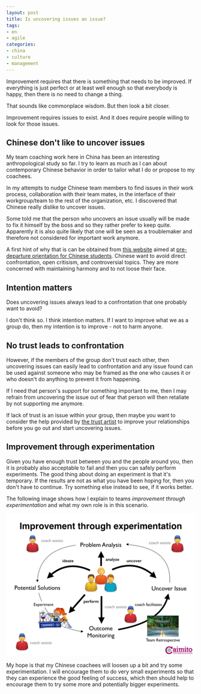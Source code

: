 ```yaml
---
layout: post
title: Is uncovering issues an issue?
tags:
- en
- agile
categories:
- china
- culture
- management
---
```

Improvement requires that there is something that needs to be improved. If everything is just perfect or at least well enough so that everybody is happy, then there is no need to change a thing.

That sounds like commonplace wisdom. But then look a bit closer.

Improvement requires issues to exist. And it does require people willing to look for those issues.

## Chinese don't like to uncover issues
My team coaching work here in China has been an interesting anthropological study so far. I try to learn as much as I can about contemporary Chinese behavior in order to tailor what I do or propose to my coachees.

In my attempts to nudge Chinese team members to find issues in their work process, collaboration with their team mates, in the interface of their workgroup/team to the rest of the organization, etc. I discovered that Chinese really dislike to uncover issues.

Some told me that the person who uncovers an issue usually will be made to fix it himself by the boss and so they rather prefer to keep quite. Apparently it is also quite likely that one will be seen as a troublemaker and therefore not considered for important work anymore.

A first hint of why that is can be obtained from [this website](http://china-nafsa.aief-usa.org/culture/differences.htm) aimed at [pre-departure orientation for Chinese students](http://china-nafsa.aief-usa.org/culture/differences.htm). Chinese want to avoid direct confrontation, open critisism, and controversial topics. They are more concerned with maintaining harmony and to not loose their face.

## Intention matters
Does uncovering issues always lead to a confrontation that one probably want to avoid?

I don't think so. I think intention matters. If I want to improve what we as a group do, then my intention is to improve - not to harm anyone.

## No trust leads to confrontation
However, if the members of the group don't trust each other, then uncovering issues can easily lead to confrontation and any issue found can be used against someone who may be framed as the one who causes it or who doesn't do anything to prevent it from happening.

If I need that person's support for something important to me, then I may refrain from uncovering the issue out of fear that person will then retaliate by not supporting me anymore.

If lack of trust is an issue within your group, then maybe you want to consider the help provided by [the trust artist](http://www.trustartist.com) to improve your relationships before you go out and start uncovering issues.

## Improvement through experimentation
Given you have enough trust between you and the people around you, then it is probably also acceptable to fail and then you can safely perform experiments. The good thing about doing an experiment is that it's temporary. If the results are not as what you have been hoping for, then you don't have to continue. Try something else instead to see, if it works better.

The following image shows how I explain to teams *improvement through experimentation* and what my own role is in this scenario.

![Improvement Through Experimentation](/img/posts/ImprovementThroughExperimentation.001.png)

My hope is that my Chinese coachees will loosen up a bit and try some experimentation. I will encourage them to do very small experiments so that they can experience the good feeling of success, which then should help to encourage them to try some more and potentially bigger experiments.
